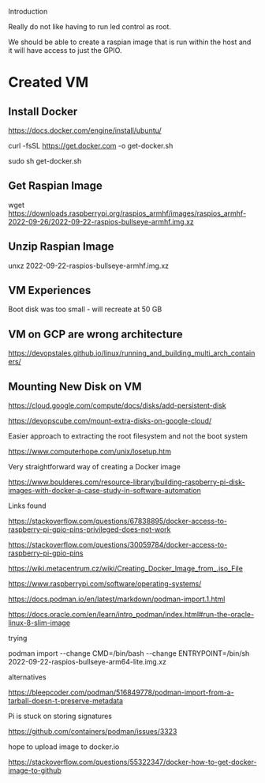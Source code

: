 Introduction

Really do not like having to run led control as root.

We should be able to create a raspian image that is run within the host and it will have access to just the GPIO.

# Created VM

## Install Docker

https://docs.docker.com/engine/install/ubuntu/

curl -fsSL https://get.docker.com -o get-docker.sh

sudo sh get-docker.sh

## Get Raspian Image

wget https://downloads.raspberrypi.org/raspios_armhf/images/raspios_armhf-2022-09-26/2022-09-22-raspios-bullseye-armhf.img.xz

## Unzip Raspian Image

unxz 2022-09-22-raspios-bullseye-armhf.img.xz 

## VM Experiences

Boot disk was too small - will recreate at 50 GB

## VM on GCP are wrong architecture

https://devopstales.github.io/linux/running_and_building_multi_arch_containers/

## Mounting New Disk on VM

https://cloud.google.com/compute/docs/disks/add-persistent-disk

https://devopscube.com/mount-extra-disks-on-google-cloud/

Easier approach to extracting the root filesystem and not the boot system

https://www.computerhope.com/unix/losetup.htm

Very straightforward way of creating a Docker image

https://www.boulderes.com/resource-library/building-raspberry-pi-disk-images-with-docker-a-case-study-in-software-automation




Links found

https://stackoverflow.com/questions/67838895/docker-access-to-raspberry-pi-gpio-pins-privileged-does-not-work

https://stackoverflow.com/questions/30059784/docker-access-to-raspberry-pi-gpio-pins

https://wiki.metacentrum.cz/wiki/Creating_Docker_Image_from_.iso_File

https://www.raspberrypi.com/software/operating-systems/

https://docs.podman.io/en/latest/markdown/podman-import.1.html

https://docs.oracle.com/en/learn/intro_podman/index.html#run-the-oracle-linux-8-slim-image

trying

podman import --change CMD=/bin/bash --change ENTRYPOINT=/bin/sh 2022-09-22-raspios-bullseye-arm64-lite.img.xz

alternatives

https://bleepcoder.com/podman/516849778/podman-import-from-a-tarball-doesn-t-preserve-metadata


Pi is stuck on storing signatures

https://github.com/containers/podman/issues/3323

hope to upload image to docker.io

https://stackoverflow.com/questions/55322347/docker-how-to-get-docker-image-to-github

